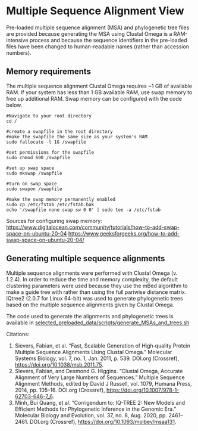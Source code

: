 # Multiple Sequence Alignment View

Pre-loaded multiple sequence alignment (MSA) and phylogenetic tree files are provided because generating the MSA using Clustal Omega is a RAM-intensive process and because  the sequence identifiers in the pre-loaded files have been changed to human-readable names (rather than accession numbers).

## Memory requirements
The multiple sequence alignment Clustal Omega requires ~1 GB of available RAM. If your system has less than 1 GB available RAM, use swap memory to free up additional RAM. Swap memory can be configured with the code below.

```
#Navigate to your root directory
cd /

#create a swapfile in the root directory
#make the swapfile the same size as your system's RAM
sudo fallocate -l 1G /swapfile

#set permissions for the swapfile
sudo chmod 600 /swapfile

#set up swap space
sudo mkswap /swapfile

#turn on swap space
sudo swapon /swapfile

#make the swap memory permanently enabled
sudo cp /etc/fstab /etc/fstab.bak
echo '/swapfile none swap sw 0 0' | sudo tee -a /etc/fstab
```
Sources for configuring swap memory: https://www.digitalocean.com/community/tutorials/how-to-add-swap-space-on-ubuntu-20-04
https://www.geeksforgeeks.org/how-to-add-swap-space-on-ubuntu-20-04/

## Generating multiple sequence alignments

Multiple sequence alignments were performed with Clustal Omega (v. 1.2.4). In order to reduce the time and memory complexity, the default clustering parameters were used because they use the mBed algorithm to make a guide tree with rather than using the full pariwise distance matrix. IQtree2 (2.0.7 for Linux 64-bit) was used to generate phylogenetic trees based on the multiple sequence alignments given by Clustal Omega.

The code used to generate the alignments and phylogenetic trees is available in <a href="https://github.com/mccormackca/Bioeng_231_final_project_filovirus/main/selected_preloaded_data/scripts/generate_MSAs_and_trees.sh" target="_blank">selected_preloaded_data/scripts/generate_MSAs_and_trees.sh</a>

Citations:
1. Sievers, Fabian, et al. “Fast, Scalable Generation of High‐quality Protein Multiple Sequence Alignments Using Clustal Omega.” Molecular Systems Biology, vol. 7, no. 1, Jan. 2011, p. 539. DOI.org (Crossref), https://doi.org/10.1038/msb.2011.75.
2. Sievers, Fabian, and Desmond G. Higgins. “Clustal Omega, Accurate Alignment of Very Large Numbers of Sequences.” Multiple Sequence Alignment Methods, edited by David J Russell, vol. 1079, Humana Press, 2014, pp. 105–16. DOI.org (Crossref), https://doi.org/10.1007/978-1-62703-646-7_6.
3. Minh, Bui Quang, et al. “Corrigendum to: IQ-TREE 2: New Models and Efficient Methods for Phylogenetic Inference in the Genomic Era.” Molecular Biology and Evolution, vol. 37, no. 8, Aug. 2020, pp. 2461–2461. DOI.org (Crossref), https://doi.org/10.1093/molbev/msaa131.
